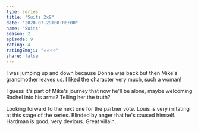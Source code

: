 ```yaml
---
type: series
title: "Suits 2x9"
date: "2020-07-29T00:00:00"
name: "Suits"
season: 2
episode: 9
rating: 4
ratingEmoji: "⭐️⭐️⭐️⭐️"
share: false
---
```


I was jumping up and down because Donna was back but then Mike's grandmother leaves us. I liked the character very much, such a woman!

I guess it's part of Mike's journey that now he'll be alone, maybe welcoming Rachel into his arms? Telling her the truth?

Looking forward to the next one for the partner vote. Louis is very irritating at this stage of the series. Blinded by anger that he's caused himself. Hardman is good, very devious. Great villain.
